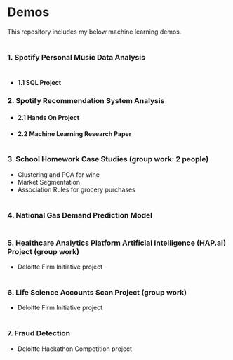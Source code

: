 # Demos
This repository includes my below machine learning demos. <br/> <br/>
### 1. Spotify Personal Music Data Analysis <br/> <br/>
  - #### 1.1 SQL Project 

### 2. Spotify Recommendation System Analysis 
  - #### 2.1 Hands On Project 
  - #### 2.2 Machine Learning Research Paper <br/><br/>
  
### 3. School Homework Case Studies (group work: 2 people) 
  - Clustering and PCA for wine 
  - Market Segmentation
  - Association Rules for grocery purchases <br/> <br/>

### 4. National Gas Demand Prediction Model <br/> <br/>

### 5. Healthcare Analytics Platform Artificial Intelligence (HAP.ai) Project (group work)
  - Deloitte Firm Initiative project <br/><br/>

### 6. Life Science Accounts Scan Project (group work)
  - Deloitte Firm Initiative project <br/><br/>

### 7. Fraud Detection
  - Deloitte Hackathon Competition project


